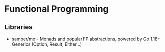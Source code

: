# Functional Programming

## Libraries
- [samber/mo](https://github.com/samber/mo) - Monads and popular FP abstractions, powered by Go 1.18+ Generics (Option, Result, Either...)